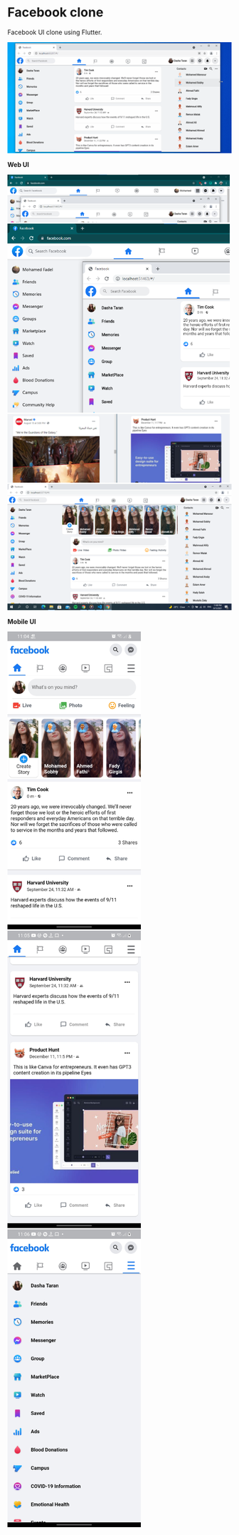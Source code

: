 # Facebook clone

Facebook UI clone using Flutter.


![](https://github.com/wmfadel/facebook_clone/blob/master/screenshots/f.gif)

**Web UI**

<img src=https://github.com/wmfadel/facebook_clone/blob/master/screenshots/web_appbar.png width="500"/>
<img src=https://github.com/wmfadel/facebook_clone/blob/master/screenshots/side%20panel.png width="500"/>
<img src=https://github.com/wmfadel/facebook_clone/blob/master/screenshots/web_post.png width="500"/>
<img src=https://github.com/wmfadel/facebook_clone/blob/master/screenshots/web_full.png width="900"/>



**Mobile UI**


<img src=https://github.com/wmfadel/facebook_clone/blob/master/screenshots/Screenshot_20210913-230434.jpg width="300"/>   <img src=https://github.com/wmfadel/facebook_clone/blob/master/screenshots/Screenshot_20210912-230551.jpg width="300"/>   <img src=https://github.com/wmfadel/facebook_clone/blob/master/screenshots/Screenshot_20210912-230602.jpg width="300"/>
